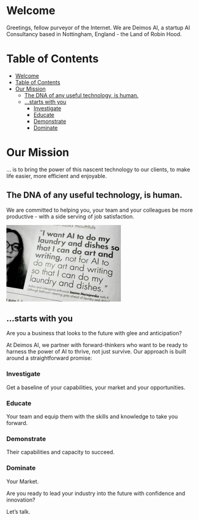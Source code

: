 # Welcome

Greetings, fellow purveyor of the Internet. We are Deimos AI, a startup AI Consultancy based in Nottingham, England - the Land of Robin Hood.

# Table of Contents

- [Welcome](#welcome)
- [Table of Contents](#table-of-contents)
- [Our Mission](#our-mission)
  - [The DNA of any useful technology, is human.](#the-dna-of-any-useful-technology-is-human)
  - [...starts with you](#starts-with-you)
    - [Investigate](#investigate)
    - [Educate](#educate)
    - [Demonstrate](#demonstrate)
    - [Dominate](#dominate)


# Our Mission

... is to bring the power of this nascent technology to our clients, to make life easier, more efficient and enjoyable.

## The DNA of any useful technology, is human.

We are committed to helping you, your team and your colleagues be more productive - with a side serving of job satisfaction.

<img src="image.png" alt="I want AI to do my laundry" width="300" height="200">

## ...starts with you

Are you a business that looks to the future with glee and anticipation?

At Deimos AI, we partner with forward-thinkers who want to be ready to harness the power of AI to thrive, not just survive. Our approach is built around a straightforward promise:

### Investigate

Get a baseline of your capabilities, your market and your opportunities.

### Educate

Your team and equip them with the skills and knowledge to take you forward.

### Demonstrate

Their capabilities and capacity to succeed.

### Dominate

Your Market.


Are you ready to lead your industry into the future with confidence and innovation?

Let’s talk.
